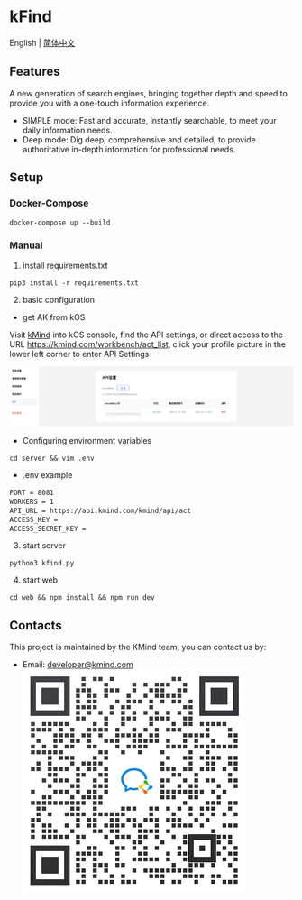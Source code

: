 # kFind
English | [简体中文](README_zh-CN.md)

## Features
A new generation of search engines, bringing together depth and speed to provide you with a one-touch information experience.
- SIMPLE mode: Fast and accurate, instantly searchable, to meet your daily information needs.
- Deep mode: Dig deep, comprehensive and detailed, to provide authoritative in-depth information for professional needs.

## Setup

### Docker-Compose
```shell
docker-compose up --build
```

### Manual
1. install requirements.txt
```shell
pip3 install -r requirements.txt
```

2. basic configuration

- get AK from kOS

Visit [kMind](https://kmind.com/) into kOS console, find the API settings, or direct access to the URL https://kmind.com/workbench/act_list, click your profile picture in the lower left corner to enter API Settings

![ak](https://github.com/KMind-Inc/k-Find/blob/main/assets/ak.png?raw=true)

- Configuring environment variables
```shell
cd server && vim .env
```
- .env example
```shell
PORT = 8081
WORKERS = 1
API_URL = https://api.kmind.com/kmind/api/act
ACCESS_KEY = 
ACCESS_SECRET_KEY = 
```

3. start server 
```shell
python3 kfind.py
```

4. start web
```shell
cd web && npm install && npm run dev
```

## Contacts

This project is maintained by the KMind team, you can contact us by:
* Email: developer@kmind.com
![wechat](https://github.com/KMind-Inc/k-Find/blob/main/assets/wechat.jpeg?raw=true)